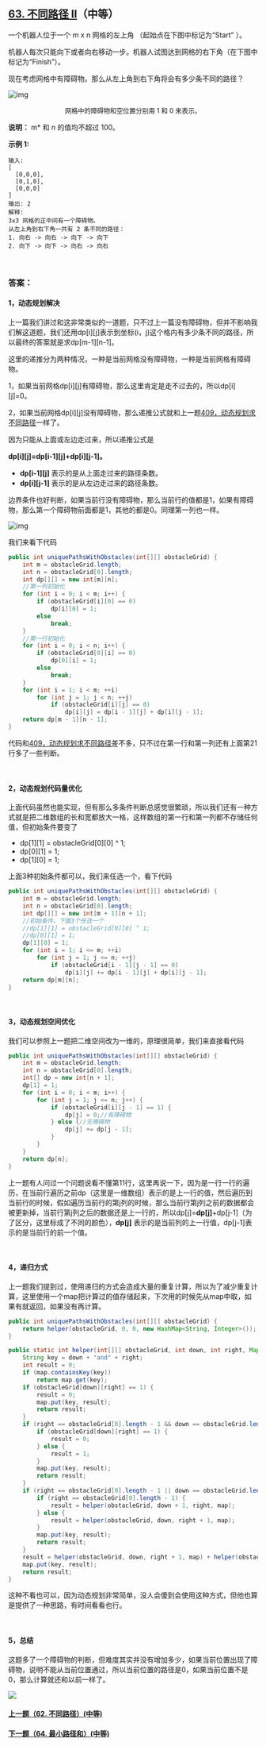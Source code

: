 ## [63. 不同路径 II](https://leetcode-cn.com/problems/unique-paths-ii/)（中等）

一个机器人位于一个 m x n 网格的左上角 （起始点在下图中标记为“Start” ）。

机器人每次只能向下或者向右移动一步。机器人试图达到网格的右下角（在下图中标记为“Finish”）。

现在考虑网格中有障碍物。那么从左上角到右下角将会有多少条不同的路径？

![img](https://assets.leetcode-cn.com/aliyun-lc-upload/uploads/2018/10/22/robot_maze.png)

<center><font size=2>网格中的障碍物和空位置分别用 1 和 0 来表示。</font></center>

**说明：** m* 和 *n* 的值均不超过 100。

**示例 1:**

```
输入:
[
  [0,0,0],
  [0,1,0],
  [0,0,0]
]
输出: 2
解释:
3x3 网格的正中间有一个障碍物。
从左上角到右下角一共有 2 条不同的路径：
1. 向右 -> 向右 -> 向下 -> 向下
2. 向下 -> 向下 -> 向右 -> 向右
```

<br/>

### 答案：

#### 1，动态规划解决

上一篇我们讲过和这非常类似的一道题，只不过上一篇没有障碍物，但并不影响我们解这道题，我们还用dp[i][j]表示到坐标(i，j)这个格内有多少条不同的路径，所以最终的答案就是求dp\[m-1][n-1]。



这里的递推分为两种情况，一种是当前网格没有障碍物，一种是当前网格有障碍物。



1，如果当前网格dp[i][j]有障碍物，那么这里肯定是走不过去的，所以dp[i][j]=0。



2，如果当前网格dp[i][j]没有障碍物，那么递推公式就和上一题[409，动态规划求不同路径](http://mp.weixin.qq.com/s?__biz=MzU0ODMyNDk0Mw==&mid=2247487666&idx=1&sn=348938a0e110abdc081a07572a206561&chksm=fb418392cc360a84df035e84b8c08c6c38eeb603809cd13c373fe6840097054b798c93f94a6a&scene=21#wechat_redirect)一样了。

因为只能从上面或左边走过来，所以递推公式是

**dp\[i][j]=dp\[i-1][j]+dp\[i][j-1]。**

- **dp\[i-1][j]** 表示的是从上面走过来的路径条数。
- **dp\[i][j-1]** 表示的是从左边走过来的路径条数。



边界条件也好判断，如果当前行没有障碍物，那么当前行的值都是1，如果有障碍物，那么第一个障碍物前面都是1，其他的都是0。同理第一列也一样。

![img](https://mmbiz.qpic.cn/mmbiz_png/PGmTibd8KQBHiciapMSpptISdz8WaaticZEdSusG3D0wFSibE4T5tVjyUJUQGZJcpyjTaOfmTa2RGJYzNldcT0Iwd2g/640?wx_fmt=png&tp=webp&wxfrom=5&wx_lazy=1&wx_co=1)

我们来看下代码

```java
public int uniquePathsWithObstacles(int[][] obstacleGrid) {
    int m = obstacleGrid.length;
    int n = obstacleGrid[0].length;
    int dp[][] = new int[m][n];
    //第一列初始化
    for (int i = 0; i < m; i++) {
        if (obstacleGrid[i][0] == 0)
            dp[i][0] = 1;
        else
            break;
    }
    //第一行初始化
    for (int i = 0; i < n; i++) {
        if (obstacleGrid[0][i] == 0)
            dp[0][i] = 1;
        else
            break;
    }
    for (int i = 1; i < m; ++i)
        for (int j = 1; j < n; ++j)
            if (obstacleGrid[i][j] == 0)
                dp[i][j] = dp[i - 1][j] + dp[i][j - 1];
    return dp[m - 1][n - 1];
}
```

代码和[409，动态规划求不同路径](http://mp.weixin.qq.com/s?__biz=MzU0ODMyNDk0Mw==&mid=2247487666&idx=1&sn=348938a0e110abdc081a07572a206561&chksm=fb418392cc360a84df035e84b8c08c6c38eeb603809cd13c373fe6840097054b798c93f94a6a&scene=21#wechat_redirect)差不多，只不过在第一行和第一列还有上面第21行多了一些判断。

<br/>

#### 2，动态规划代码量优化

上面代码虽然也能实现，但有那么多条件判断总感觉很繁琐，所以我们还有一种方式就是把二维数组的长和宽都放大一格，这样数组的第一行和第一列都不存储任何值，但初始条件要变了

- dp\[1][1] = obstacleGrid\[0][0] ^ 1;
- dp\[0][1] = 1;
- dp\[1][0] = 1;

上面3种初始条件都可以，我们来任选一个，看下代码

```java
public int uniquePathsWithObstacles(int[][] obstacleGrid) {
    int m = obstacleGrid.length;
    int n = obstacleGrid[0].length;
    int dp[][] = new int[m + 1][n + 1];
    //初始条件，下面3个任选一个
    //dp[1][1] = obstacleGrid[0][0] ^ 1;
    //dp[0][1] = 1;
    dp[1][0] = 1;
    for (int i = 1; i <= m; ++i)
        for (int j = 1; j <= n; ++j)
            if (obstacleGrid[i - 1][j - 1] == 0)
                dp[i][j] += dp[i - 1][j] + dp[i][j - 1];
    return dp[m][n];
}
```

<br/>

#### 3，动态规划空间优化

我们可以参照上一题把二维空间改为一维的，原理很简单，我们来直接看代码

```java
public int uniquePathsWithObstacles(int[][] obstacleGrid) {
    int m = obstacleGrid.length;
    int n = obstacleGrid[0].length;
    int[] dp = new int[n + 1];
    dp[1] = 1;
    for (int i = 0; i < m; i++) {
        for (int j = 1; j <= n; j++) {
            if (obstacleGrid[i][j - 1] == 1) {
                dp[j] = 0;//有障碍物
            } else {//无障碍物
                dp[j] += dp[j - 1];
            }
        }
    }
    return dp[n];
}
```

上一题有人问过一个问题说看不懂第11行，这里再说一下，因为是一行一行的遍历，在当前行遍历之前dp（这里是一维数组）表示的是上一行的值，然后遍历到当前行的时候，假如遍历当前行的第j列的时候，那么当前行第j列之前的数据都会被更新掉，当前行第j列之后的数据还是上一行的，所以dp[j]=**dp[j]**+dp[j-1]（为了区分，这里标成了不同的颜色），**dp[j]** 表示的是当前列的上一行值，dp[j-1]表示的是当前行的前一个值。

<br/>

#### 4，递归方式

上一题我们提到过，使用递归的方式会造成大量的重复计算，所以为了减少重复计算，这里使用一个map把计算过的值存储起来，下次用的时候先从map中取，如果有就返回，如果没有再计算。

```java
public int uniquePathsWithObstacles(int[][] obstacleGrid) {
    return helper(obstacleGrid, 0, 0, new HashMap<String, Integer>());
}

public static int helper(int[][] obstacleGrid, int down, int right, Map<String, Integer> map) {
    String key = down + "and" + right;
    int result = 0;
    if (map.containsKey(key))
        return map.get(key);
    if (obstacleGrid[down][right] == 1) {
        result = 0;
        map.put(key, result);
        return result;
    }
    if (right == obstacleGrid[0].length - 1 && down == obstacleGrid.length - 1) {
        if (obstacleGrid[down][right] == 1) {
            result = 0;
        } else {
            result = 1;
        }
        map.put(key, result);
        return result;
    }
    if (right == obstacleGrid[0].length - 1 || down == obstacleGrid.length - 1) {
        if (right == obstacleGrid[0].length - 1) {
            result = helper(obstacleGrid, down + 1, right, map);
        } else {
            result = helper(obstacleGrid, down, right + 1, map);
        }
        map.put(key, result);
        return result;
    }
    result = helper(obstacleGrid, down, right + 1, map) + helper(obstacleGrid, down + 1, right, map);
    map.put(key, result);
    return result;
}
```

这种不看也可以，因为动态规划非常简单，没人会傻到会使用这种方式，但他也算是提供了一种思路，有时间看看也行。

<br/>

#### 5，总结

这题多了一个障碍物的判断，但难度其实并没有增加多少，如果当前位置出现了障碍物，说明不能从当前位置通过，所以当前位置的路径是0，如果当前位置不是0，那么计算就还和以前一样了。



![](https://img-blog.csdnimg.cn/20200807155236311.png)

#### [上一题（62. 不同路径）(中等)](https://github.com/sdwwld/leetCode/blob/master/src/main/java/com/wld/java/leetcode/leetCode0062.md)

#### [下一题（64. 最小路径和）(中等)](https://github.com/sdwwld/leetCode/blob/master/src/main/java/com/wld/java/leetcode/leetCode0064.md)